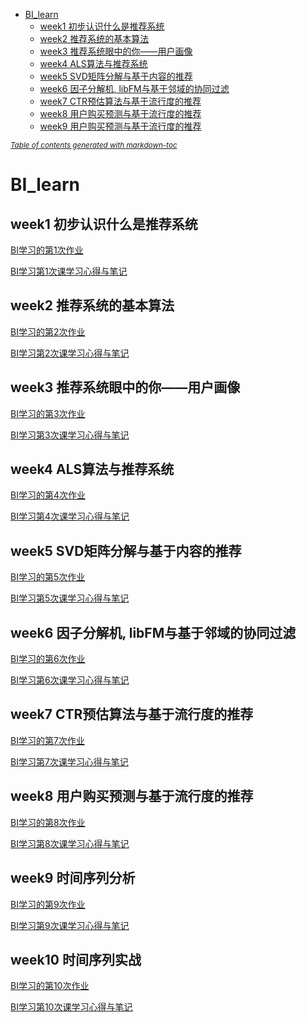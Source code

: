 - [BI_learn](#bi-learn)
  * [week1 初步认识什么是推荐系统](#week1)
  * [week2 推荐系统的基本算法](#week2)
  * [week3 推荐系统眼中的你——用户画像](#week3)
  * [week4 ALS算法与推荐系统](#week4)
  * [week5 SVD矩阵分解与基于内容的推荐](#week5)
  * [week6 因子分解机, libFM与基于邻域的协同过滤](#week6)
  * [week7 CTR预估算法与基于流行度的推荐](#week7)
  * [week8 用户购买预测与基于流行度的推荐](#week8)
  * [week9 用户购买预测与基于流行度的推荐](#week9)
  
<small><i><a href='http://ecotrust-canada.github.io/markdown-toc/'>Table of contents generated with markdown-toc</a></i></small>

# <span id = "bi-learn">BI_learn</span>

## <span id = "week1">week1 初步认识什么是推荐系统</span>
[BI学习的第1次作业][1]

[BI学习第1次课学习心得与笔记][2]

[1]:https://blog.csdn.net/weixin_43849871/article/details/109520987
[2]:https://blog.csdn.net/weixin_43849871/article/details/109545353


## <span id = "week2">week2 推荐系统的基本算法</span>
[BI学习的第2次作业][3]

[BI学习第2次课学习心得与笔记][4]

[3]:https://blog.csdn.net/weixin_43849871/article/details/109554033
[4]:https://blog.csdn.net/weixin_43849871/article/details/109563087


## <span id = "week3">week3 推荐系统眼中的你——用户画像</span>
[BI学习的第3次作业][5]

[BI学习第3次课学习心得与笔记][6]

[5]:https://blog.csdn.net/weixin_43849871/article/details/109692700
[6]:https://blog.csdn.net/weixin_43849871/article/details/109701008

## <span id = "week4">week4 ALS算法与推荐系统</span>
[BI学习的第4次作业][7]

[BI学习第4次课学习心得与笔记][8]

[7]:https://blog.csdn.net/weixin_43849871/article/details/109894736
[8]:https://blog.csdn.net/weixin_43849871/article/details/109894835

## <span id = "week5">week5 SVD矩阵分解与基于内容的推荐</span>
[BI学习的第5次作业][9]

[BI学习第5次课学习心得与笔记][10]

[9]:https://blog.csdn.net/weixin_43849871/article/details/110286079
[10]:https://blog.csdn.net/weixin_43849871/article/details/110286087


## <span id = "week6">week6 因子分解机, libFM与基于邻域的协同过滤</span>
[BI学习的第6次作业][11]

[BI学习第6次课学习心得与笔记][12]

[11]:https://blog.csdn.net/weixin_43849871/article/details/110729053
[12]:https://blog.csdn.net/weixin_43849871/article/details/110729172

## <span id = "week7">week7 CTR预估算法与基于流行度的推荐</span>
[BI学习的第7次作业][13]

[BI学习第7次课学习心得与笔记][14]

[13]:https://blog.csdn.net/weixin_43849871/article/details/111239644
[14]:https://blog.csdn.net/weixin_43849871/article/details/111239756


## <span id = "week8">week8 用户购买预测与基于流行度的推荐</span>
[BI学习的第8次作业][15]

[BI学习第8次课学习心得与笔记][16]

[15]:https://blog.csdn.net/weixin_43849871/article/details/112483523
[16]:https://blog.csdn.net/weixin_43849871/article/details/111768028



## <span id = "week9">week9 时间序列分析</span>
[BI学习的第9次作业][17]

[BI学习第9次课学习心得与笔记][18]

[17]:https://blog.csdn.net/weixin_43849871/article/details/112117326
[18]:https://blog.csdn.net/weixin_43849871/article/details/112117209


## <span id = "week9">week10 时间序列实战</span>
[BI学习的第10次作业][17]

[BI学习第10次课学习心得与笔记][18]

[19]:https://blog.csdn.net/weixin_43849871/article/details/113060463
[20]:https://blog.csdn.net/weixin_43849871/article/details/113060470
